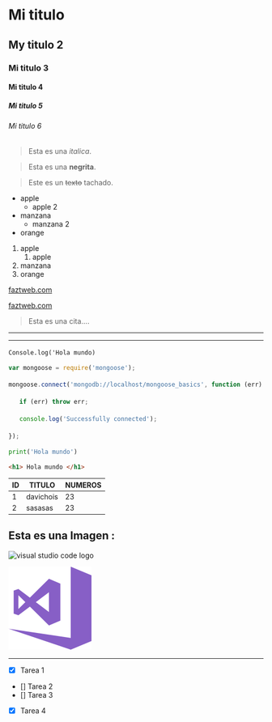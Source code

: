 # Mi titulo
## My titulo 2
### Mi titulo 3
#### Mi titulo 4
##### Mi titulo 5
###### Mi titulo 6

<!-- Este un texto en ITALICA -->
>Esta es una *italica*.
<!-- Este un texto en STRONG -->
>Esta es una **negrita**.
<!-- Este un texto en TACHADO -->
>Este es un ~~texto~~ tachado.

<!-- UL  -->
* apple
    * apple 2
* manzana
    * manzana 2
* orange

<!-- OL -->

1. apple
    1. apple
2. manzana
3. orange


[ faztweb.com ](https://www.faztweb.com)

[ faztweb.com ](https://www.faztweb.com "Blog de fazt web")

>Esta es una cita....
---
______

`Console.log('Hola mundo)`

``` javascript
var mongoose = require('mongoose');
 
mongoose.connect('mongodb://localhost/mongoose_basics', function (err) {
 
   if (err) throw err;
 
   console.log('Successfully connected');
 
});
```

```python
print('Hola mundo')
```

```html
<h1> Hola mundo </h1>
```

| ID | TITULO   | NUMEROS |
|----|----------|---------|
|1   | davichois| 23      |
|2   | sasasas  | 23      |

## Esta es una Imagen : 

![visual studio code logo](https://upload.wikimedia.org/wikipedia/commons/thumb/c/cd/Visual_Studio_2017_Logo.svg/164px-Visual_Studio_2017_Logo.svg.png)

![visual studio code](vsc "vsc logo")


----
<!-- Github MARKDOWN  -->

* [x] Tarea 1
* [] Tarea 2
* [] Tarea 3
* [x] Tarea 4

























 

